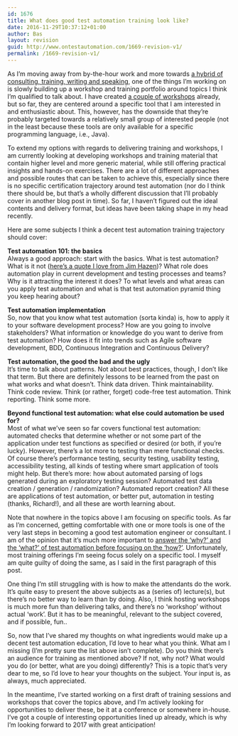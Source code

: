 ```yaml
---
id: 1676
title: What does good test automation training look like?
date: 2016-11-29T10:37:12+01:00
author: Bas
layout: revision
guid: http://www.ontestautomation.com/1669-revision-v1/
permalink: /1669-revision-v1/
---
```

As I&#8217;m moving away from by-the-hour work and more towards <a href="http://www.ontestautomation.com/on-shaping-my-career-in-test-automation/" target="_blank">a hybrid of consulting, training, writing and speaking</a>, one of the things I&#8217;m working on is slowly building up a workshop and training portfolio around topics I think I&#8217;m qualified to talk about. I have created <a href="http://www.ontestautomation.com/open-source-workshops/" target="_blank">a couple of workshops</a> already, but so far, they are centered around a specific tool that I am interested in and enthusiastic about. This, however, has the downside that they&#8217;re probably targeted towards a relatively small group of interested people (not in the least because these tools are only available for a specific programming language, i.e., Java).

To extend my options with regards to delivering training and workshops, I am currently looking at developing workshops and training material that contain higher level and more generic material, while still offering practical insights and hands-on exercises. There are a lot of different approaches and possible routes that can be taken to achieve this, especially since there is no specific certification trajectory around test automation (nor do I think there should be, but that&#8217;s a wholly different discussion that I&#8217;ll probably cover in another blog post in time). So far, I haven&#8217;t figured out the ideal contents and delivery format, but ideas have been taking shape in my head recently.

Here are some subjects I think a decent test automation training trajectory should cover:

**Test automation 101: the basics**  
Always a good approach: start with the basics. What is test automation? What is it not (<a href="https://joecolantonio.com/testtalks/95-jim-hazen-automation-not-automagic/" target="_blank">here&#8217;s a quote I love from Jim Hazen</a>)? What role does automation play in current development and testing processes and teams? Why is it attracting the interest it does? To what levels and what areas can you apply test automation and what is that test automation pyramid thing you keep hearing about?

**Test automation implementation**  
So, now that you know what test automation (sorta kinda) is, how to apply it to your software development process? How are you going to involve stakeholders? What information or knowledge do you want to derive from test automation? How does it fit into trends such as Agile software development, BDD, Continuous Integration and Continuous Delivery?

**Test automation, the good the bad and the ugly**  
It&#8217;s time to talk about patterns. Not about best practices, though, I don&#8217;t like that term. But there are definitely lessons to be learned from the past on what works and what doesn&#8217;t. Think data driven. Think maintainability. Think code review. Think (or rather, forget) code-free test automation. Think reporting. Think some more.

**Beyond functional test automation: what else could automation be used for?**  
Most of what we&#8217;ve seen so far covers functional test automation: automated checks that determine whether or not some part of the application under test functions as specified or desired (or both, if you&#8217;re lucky). However, there&#8217;s a lot more to testing than mere functional checks. Of course there&#8217;s performance testing, security testing, usability testing, accessibility testing, all kinds of testing where smart application of tools might help. But there&#8217;s more: how about automated parsing of logs generated during an exploratory testing session? Automated test data creation / generation / randomization? Automated report creation? All these are applications of test automation, or better put, automation in testing (thanks, Richard!), and all these are worth learning about.

Note that nowhere in the topics above I am focusing on specific tools. As far as I&#8217;m concerned, getting comfortable with one or more tools is one of the very last steps in becoming a good test automation engineer or consultant. I am of the opinion that it&#8217;s much more important to <a href="https://www.linkedin.com/pulse/test-automation-start-why-bas-dijkstra" target="_blank">answer the &#8216;why?&#8217; and the &#8216;what?&#8217; of test automation before focusing on the &#8216;how?&#8217;</a>. Unfortunately, most training offerings I&#8217;m seeing focus solely on a specific tool. I myself am quite guilty of doing the same, as I said in the first paragraph of this post.

One thing I&#8217;m still struggling with is how to make the attendants do the work. It&#8217;s quite easy to present the above subjects as a (series of) lecture(s), but there&#8217;s no better way to learn than by doing. Also, I think hosting workshops is much more fun than delivering talks, and there&#8217;s no &#8216;workshop&#8217; without actual &#8216;work&#8217;. But it has to be meaningful, relevant to the subject covered, and if possible, fun..

So, now that I&#8217;ve shared my thoughts on what ingredients would make up a decent test automation education, I&#8217;d love to hear what you think. What am I missing (I&#8217;m pretty sure the list above isn&#8217;t complete). Do you think there&#8217;s an audience for training as mentioned above? If not, why not? What would you do (or better, what are you doing) differently? This is a topic that&#8217;s very dear to me, so I&#8217;d love to hear your thoughts on the subject. Your input is, as always, much appreciated.

In the meantime, I&#8217;ve started working on a first draft of training sessions and workshops that cover the topics above, and I&#8217;m actively looking for opportunities to deliver these, be it at a conference or somewhere in-house. I&#8217;ve got a couple of interesting opportunities lined up already, which is why I&#8217;m looking forward to 2017 with great anticipation!